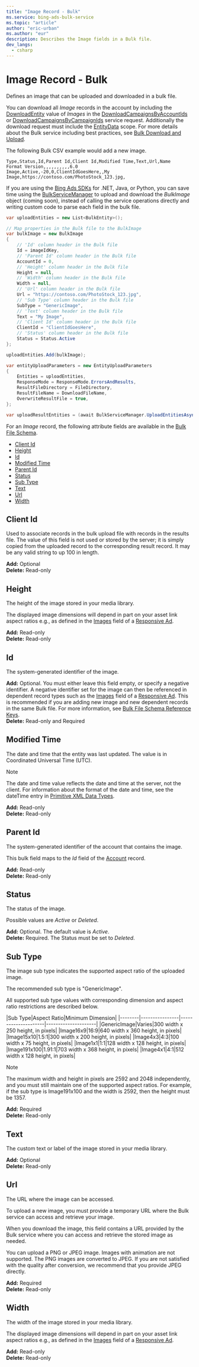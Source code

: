 ```yaml
---
title: "Image Record - Bulk"
ms.service: bing-ads-bulk-service
ms.topic: "article"
author: "eric-urban"
ms.author: "eur"
description: Describes the Image fields in a Bulk file.
dev_langs:
  - csharp
---
```

# Image Record - Bulk
Defines an image that can be uploaded and downloaded in a bulk file. 

You can download all *Image* records in the account by including the [DownloadEntity](downloadentity.md) value of *Images* in the [DownloadCampaignsByAccountIds](downloadcampaignsbyaccountids.md) or [DownloadCampaignsByCampaignIds](downloadcampaignsbycampaignids.md) service request. Additionally the download request must include the [EntityData](datascope.md#entitydata) scope. For more details about the Bulk service including best practices, see [Bulk Download and Upload](../guides/bulk-download-upload.md).

The following Bulk CSV example would add a new image. 

```csv
Type,Status,Id,Parent Id,Client Id,Modified Time,Text,Url,Name
Format Version,,,,,,,,,,6.0
Image,Active,-20,0,ClientIdGoesHere,,My Image,https://contoso.com/PhotoStock_123.jpg,
```

If you are using the [Bing Ads SDKs](../guides/client-libraries.md) for .NET, Java, or Python, you can save time using the [BulkServiceManager](../guides/sdk-bulk-service-manager.md) to upload and download the *BulkImage* object (coming soon), instead of calling the service operations directly and writing custom code to parse each field in the bulk file. 

```csharp
var uploadEntities = new List<BulkEntity>();

// Map properties in the Bulk file to the BulkImage
var bulkImage = new BulkImage
{
    // 'Id' column header in the Bulk file
    Id = imageIdKey,
    // 'Parent Id' column header in the Bulk file
    AccountId = 0,
    // 'Height' column header in the Bulk file
    Height = null,
    // 'Width' column header in the Bulk file
    Width = null,
    // 'Url' column header in the Bulk file
    Url = "https://contoso.com/PhotoStock_123.jpg",
    // 'Sub Type' column header in the Bulk file
    SubType = "GenericImage",
    // 'Text' column header in the Bulk file
    Text = "My Image",
    // 'Client Id' column header in the Bulk file
    ClientId = "ClientIdGoesHere",
    // 'Status' column header in the Bulk file
    Status = Status.Active
};

uploadEntities.Add(bulkImage);

var entityUploadParameters = new EntityUploadParameters
{
    Entities = uploadEntities,
    ResponseMode = ResponseMode.ErrorsAndResults,
    ResultFileDirectory = FileDirectory,
    ResultFileName = DownloadFileName,
    OverwriteResultFile = true,
};

var uploadResultEntities = (await BulkServiceManager.UploadEntitiesAsync(entityUploadParameters)).ToList();
```

For an *Image* record, the following attribute fields are available in the [Bulk File Schema](bulk-file-schema.md). 

- [Client Id](#clientid)
- [Height](#height)
- [Id](#id)
- [Modified Time](#modifiedtime)
- [Parent Id](#parentid)
- [Status](#status)
- [Sub Type](#subtype)
- [Text](#text)
- [Url](#url)
- [Width](#width)

## <a name="clientid"></a>Client Id
Used to associate records in the bulk upload file with records in the results file. The value of this field is not used or stored by the server; it is simply copied from the uploaded record to the corresponding result record. It may be any valid string to up 100 in length.

**Add:** Optional  
**Delete:** Read-only  

## <a name="height"></a>Height
The height of the image stored in your media library. 

The displayed image dimensions will depend in part on your asset link aspect ratios e.g., as defined in the [Images](responsive-ad.md#images) field of a [Responsive Ad](responsive-ad.md). 

**Add:** Read-only  
**Delete:** Read-only  

## <a name="id"></a>Id
The system-generated identifier of the image.

**Add:** Optional. You must either leave this field empty, or specify a negative identifier. A negative identifier set for the image can then be referenced in dependent record types such as the [Images](responsive-ad.md#images) field of a [Responsive Ad](responsive-ad.md). This is recommended if you are adding new image and new dependent records in the same Bulk file. For more information, see [Bulk File Schema Reference Keys](../bulk-service/bulk-file-schema.md#referencekeys).  
**Delete:** Read-only and Required  

## <a name="modifiedtime"></a>Modified Time
The date and time that the entity was last updated. The value is in Coordinated Universal Time (UTC).

> [!NOTE]
> The date and time value reflects the date and time at the server, not the client. For information about the format of the date and time, see the dateTime entry in [Primitive XML Data Types](https://go.microsoft.com/fwlink/?linkid=859198).

**Add:** Read-only  
**Delete:** Read-only  

## <a name="parentid"></a>Parent Id
The system-generated identifier of the account that contains the image.

This bulk field maps to the *Id* field of the [Account](account.md) record.

**Add:** Read-only  
**Delete:** Read-only  

## <a name="status"></a>Status
The status of the image.

Possible values are *Active* or *Deleted*. 

**Add:** Optional. The default value is *Active*.  
**Delete:** Required. The Status must be set to *Deleted*.

## <a name="subtype"></a>Sub Type
The image sub type indicates the supported aspect ratio of the uploaded image. 

The recommended sub type is "GenericImage". 

All supported sub type values with corresponding dimension and aspect ratio restrictions are described below. 

|Sub Type|Aspect Ratio|Minimum Dimension|
|--------|----------------|---------------------|---------------------|
|GenericImage|Varies|300 width x 250 height, in pixels|
|Image16x9|16:9|640 width x 360 height, in pixels|
|Image15x10|1.5:1|300 width x 200 height, in pixels|
|Image4x3|4:3|100 width x 75 height, in pixels|
|Image1x1|1:1|128 width x 128 height, in pixels|
|Image191x100|1.91:1|703 width x 368 height, in pixels|
|Image4x1|4:1|512 width x 128 height, in pixels|

> [!NOTE]
> The maximum width and height in pixels are 2592 and 2048 independently, and you must still maintain one of the supported aspect ratios. For example, if the sub type is Image191x100 and the width is 2592, then the height must be 1357.

**Add:** Required   
**Delete:** Read-only  

## <a name="text"></a>Text
The custom text or label of the image stored in your media library. 

**Add:** Optional  
**Delete:** Read-only  

## <a name="url"></a>Url
The URL where the image can be accessed. 

To upload a new image, you must provide a temporary URL where the Bulk service can access and retrieve your image. 

When you download the image, this field contains a URL provided by the Bulk service where you can access and retrieve the stored image as needed. 

You can upload a PNG or JPEG image. Images with animation are not supported. The PNG images are converted to JPEG. If you are not satisfied with the quality after conversion, we recommend that you provide JPEG directly. 

**Add:** Required  
**Delete:** Read-only  

## <a name="width"></a>Width
The width of the image stored in your media library. 

The displayed image dimensions will depend in part on your asset link aspect ratios e.g., as defined in the [Images](responsive-ad.md#images) field of a [Responsive Ad](responsive-ad.md). 

**Add:** Read-only  
**Delete:** Read-only  
